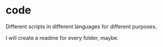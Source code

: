 # code
Different scripts in different languages for different purposes.

I will create a readme for every folder, maybe.